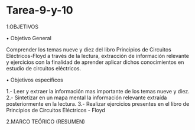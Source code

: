 # Tarea-9-y-10

1.OBJETIVOS

• Objetivo General

Comprender los temas nueve y diez del libro Principios de Circuitos Eléctricos-Floyd a través de la lectura, extracción de información relevante y ejercicios con la finalidad de aprender aplicar dichos conocimientos en estudio de circuitos eléctricos.

• Objetivos específicos

1.- Leer y extraer la información mas importante de los temas nueve y diez.
2.- Sintetizar en un mapa mental la información relevante extraída posteriormente en la lectura.
3.- Realizar ejercicios presentes en el libro de Principios de Circuitos Eléctricos - Floyd

2.MARCO TEÓRICO (RESUMEN)

